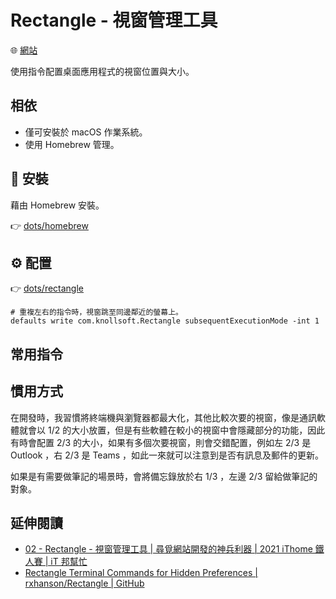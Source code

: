 # Rectangle - 視窗管理工具 <Badge type="danger" text="macOS" /> <Badge type="warning" text="Homebrew" />

<Cover src="https://raw.githubusercontent.com/rxhanson/Rectangle/master/Rectangle/Assets.xcassets/AppIcon.appiconset/mac512pts2x.png" />

:globe_with_meridians: [網站](https://rectangleapp.com/)

使用指令配置桌面應用程式的視窗位置與大小。

## 相依

- 僅可安裝於 macOS 作業系統。
- 使用 Homebrew 管理。

## :wrench: 安裝

藉由 Homebrew 安裝。

:point_right: [dots/homebrew](https://github.com/peterhpchen/dotfiles/tree/main/dots/homebrew)

## :gear: 配置

:point_right: [dots/rectangle](https://github.com/peterhpchen/dotfiles/tree/main/dots/rectangle)

```shellscript
# 重複左右的指令時，視窗跳至同邊鄰近的螢幕上。
defaults write com.knollsoft.Rectangle subsequentExecutionMode -int 1
```

## 常用指令

<!-- @include: ./sheet.md -->

## 慣用方式

在開發時，我習慣將終端機與瀏覽器都最大化，其他比較次要的視窗，像是通訊軟體就會以 1/2 的大小放置，但是有些軟體在較小的視窗中會隱藏部分的功能，因此有時會配置 2/3 的大小，如果有多個次要視窗，則會交錯配置，例如左 2/3 是 Outlook ，右 2/3 是 Teams ，如此一來就可以注意到是否有訊息及郵件的更新。

如果是有需要做筆記的場景時，會將備忘錄放於右 1/3 ，左邊 2/3 留給做筆記的對象。

## 延伸閱讀

- [02 - Rectangle - 視窗管理工具 | 尋覓網站開發的神兵利器 | 2021 iThome 鐵人賽 | iT 邦幫忙](https://ithelp.ithome.com.tw/articles/10266526)
- [Rectangle Terminal Commands for Hidden Preferences | rxhanson/Rectangle | GitHub](https://github.com/rxhanson/Rectangle/blob/master/TerminalCommands.md)
